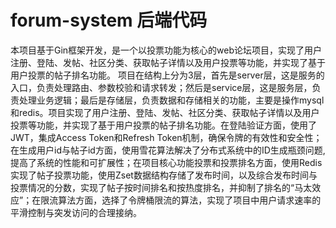 # forum-system 后端代码
本项目基于Gin框架开发，是一个以投票功能为核心的web论坛项目，实现了用户注册、登陆、发帖、社区分类、获取帖子详情以及用户投票等功能，并实现了基于用户投票的帖子排名功能。
项目在结构上分为3层，首先是server层，这是服务的入口，负责处理路由、参数校验和请求转发；然后是service层，这是服务层，负责处理业务逻辑；最后是存储层，负责数据和存储相关的功能，主要是操作mysql和redis。项目实现了用户注册、登陆、发帖、社区分类、获取帖子详情以及用户投票等功能，并实现了基于用户投票的帖子排名功能。在登陆验证方面，使用了JWT，集成Access Token和Refresh Token机制，确保令牌的有效性和安全性；在生成用户id与帖子id方面，使用雪花算法解决了分布式系统中的ID生成瓶颈问题, 提高了系统的性能和可扩展性；在项目核心功能投票和投票排名方面，使用Redis实现了帖子投票功能，使用Zset数据结构存储了发布时间，以及综合发布时间与投票情况的分数，实现了帖子按时间排名和按热度排名，并抑制了排名的“马太效应”；在限流算法方面，选择了令牌桶限流的算法，实现了项目中用户请求速率的平滑控制与突发访问的合理接纳。
